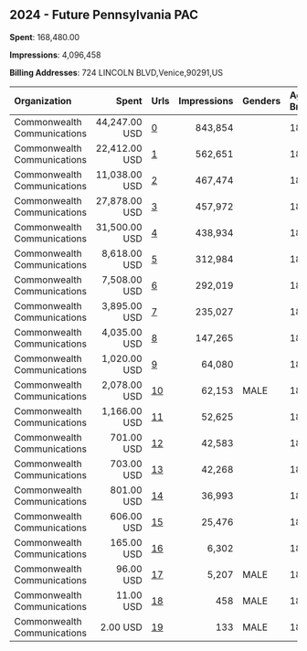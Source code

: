 ## 2024 - Future Pennsylvania PAC 
**Spent**: 168,480.00

**Impressions**: 4,096,458

**Billing Addresses**: 724 LINCOLN BLVD,Venice,90291,US

|Organization|Spent|Urls|Impressions|Genders|Age Brackets|Country Codes|
|:---|---:|:---|---:|:---|:---|:---|
|Commonwealth Communications|44,247.00 USD|[0](https://www.snap.com/political-ads/asset/2147ff14d651c420ccd89cdc747a8b83fb68b8e22f795061b82119b211504521?mediaType=mp4)|843,854||18-24|united states|
|Commonwealth Communications|22,412.00 USD|[1](https://www.snap.com/political-ads/asset/d83b23ca634c1f9f9f93e9e6938b407b1ff05f55bf259753813249b81dbc308d?mediaType=mp4)|562,651||18-24|united states|
|Commonwealth Communications|11,038.00 USD|[2](https://www.snap.com/political-ads/asset/2147ff14d651c420ccd89cdc747a8b83fb68b8e22f795061b82119b211504521?mediaType=mp4)|467,474||18-24|united states|
|Commonwealth Communications|27,878.00 USD|[3](https://www.snap.com/political-ads/asset/7b7ea1677aba485dc22c799b99ef8be621c8ea632c03219fe7358bede1c9231f?mediaType=mp4)|457,972||18-24|united states|
|Commonwealth Communications|31,500.00 USD|[4](https://www.snap.com/political-ads/asset/8662521982db0c4d89a94eeaea912ebae58649d9d8ddb81e41681a23de476bb1?mediaType=mp4)|438,934||18-24|united states|
|Commonwealth Communications|8,618.00 USD|[5](https://www.snap.com/political-ads/asset/2147ff14d651c420ccd89cdc747a8b83fb68b8e22f795061b82119b211504521?mediaType=mp4)|312,984||18-24|united states|
|Commonwealth Communications|7,508.00 USD|[6](https://www.snap.com/political-ads/asset/7b7ea1677aba485dc22c799b99ef8be621c8ea632c03219fe7358bede1c9231f?mediaType=mp4)|292,019||18-24|united states|
|Commonwealth Communications|3,895.00 USD|[7](https://www.snap.com/political-ads/asset/887f13d78350fcbcd081b58b46c744a1ff247ee0ae6ea5f4e44ef92d4b68dea2?mediaType=mp4)|235,027||18-24|united states|
|Commonwealth Communications|4,035.00 USD|[8](https://www.snap.com/political-ads/asset/8662521982db0c4d89a94eeaea912ebae58649d9d8ddb81e41681a23de476bb1?mediaType=mp4)|147,265||18-24|united states|
|Commonwealth Communications|1,020.00 USD|[9](https://www.snap.com/political-ads/asset/d83b23ca634c1f9f9f93e9e6938b407b1ff05f55bf259753813249b81dbc308d?mediaType=mp4)|64,080||18-24|united states|
|Commonwealth Communications|2,078.00 USD|[10](https://www.snap.com/political-ads/asset/e10d063f7f54643399def90e4365f4503e431071ac6695d85d88dfc999eb0a0e?mediaType=mp4)|62,153|MALE|18-24|united states|
|Commonwealth Communications|1,166.00 USD|[11](https://www.snap.com/political-ads/asset/7b7ea1677aba485dc22c799b99ef8be621c8ea632c03219fe7358bede1c9231f?mediaType=mp4)|52,625||18-24|united states|
|Commonwealth Communications|701.00 USD|[12](https://www.snap.com/political-ads/asset/8662521982db0c4d89a94eeaea912ebae58649d9d8ddb81e41681a23de476bb1?mediaType=mp4)|42,583||18-24|united states|
|Commonwealth Communications|703.00 USD|[13](https://www.snap.com/political-ads/asset/d83b23ca634c1f9f9f93e9e6938b407b1ff05f55bf259753813249b81dbc308d?mediaType=mp4)|42,268||18-24|united states|
|Commonwealth Communications|801.00 USD|[14](https://www.snap.com/political-ads/asset/7b7ea1677aba485dc22c799b99ef8be621c8ea632c03219fe7358bede1c9231f?mediaType=mp4)|36,993||18-24|united states|
|Commonwealth Communications|606.00 USD|[15](https://www.snap.com/political-ads/asset/2147ff14d651c420ccd89cdc747a8b83fb68b8e22f795061b82119b211504521?mediaType=mp4)|25,476||18-24|united states|
|Commonwealth Communications|165.00 USD|[16](https://www.snap.com/political-ads/asset/7b7ea1677aba485dc22c799b99ef8be621c8ea632c03219fe7358bede1c9231f?mediaType=mp4)|6,302||18-24|united states|
|Commonwealth Communications|96.00 USD|[17](https://www.snap.com/political-ads/asset/e10d063f7f54643399def90e4365f4503e431071ac6695d85d88dfc999eb0a0e?mediaType=mp4)|5,207|MALE|18-24|united states|
|Commonwealth Communications|11.00 USD|[18](https://www.snap.com/political-ads/asset/e10d063f7f54643399def90e4365f4503e431071ac6695d85d88dfc999eb0a0e?mediaType=mp4)|458|MALE|18-24|united states|
|Commonwealth Communications|2.00 USD|[19](https://www.snap.com/political-ads/asset/4dd67e91e9e75b072c0dd5f80251ac59144eca7dcae626c594a1de7c17b29647?mediaType=png)|133|MALE|18-24|united states|

